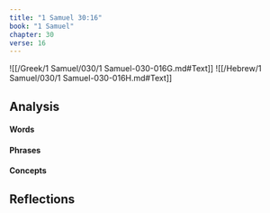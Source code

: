 ```yaml
---
title: "1 Samuel 30:16"
book: "1 Samuel"
chapter: 30
verse: 16
---
```

![[/Greek/1 Samuel/030/1 Samuel-030-016G.md#Text]]
![[/Hebrew/1 Samuel/030/1 Samuel-030-016H.md#Text]]

## Analysis

#### Words

#### Phrases

#### Concepts

## Reflections
